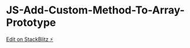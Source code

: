 # JS-Add-Custom-Method-To-Array-Prototype

[Edit on StackBlitz ⚡️](https://stackblitz.com/edit/js-wc9osx)